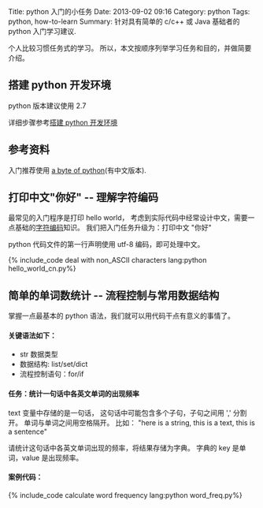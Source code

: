 Title: python 入门的小任务
Date: 2013-09-02 09:16
Category: python
Tags: python, how-to-learn
Summary: 针对具有简单的 c/c++ 或 Java 基础者的 python 入门学习建议.


个人比较习惯任务式的学习。
所以，本文按顺序列举学习任务和目的，并做简要介绍。

搭建 python 开发环境 
--------------------

python 版本建议使用 2.7

详细步骤参考[搭建 python 开发环境](/blog/2013/09/02/python-dev-env/)

参考资料
--------

入门推荐使用 [a byte of python](http://files.swaroopch.com/python/byte_of_python.pdf)(有中文版本).

打印中文"你好" -- 理解字符编码
------------------------------

最常见的入门程序是打印 hello world，
考虑到实际代码中经常设计中文，需要一点基础的[字符编码][intro-encoding]知识。
我们把入门任务升级为：打印中文 "你好"

python 代码文件的第一行声明使用 utf-8 编码，即可处理中文。

{% include_code deal with non_ASCII characters lang:python hello_world_cn.py%}

简单的单词数统计 -- 流程控制与常用数据结构
------------------------------------------

掌握一点最基本的 python 语法，我们就可以用代码干点有意义的事情了。

#### 关键语法如下：

- str 数据类型
- 数据结构: list/set/dict
- 流程控制语句：for/if

#### 任务：统计一句话中各英文单词的出现频率

text 变量中存储的是一句话，
这句话中可能包含多个子句，子句之间用 ',' 分割开。
单词与单词之间用空格隔开。
比如：
"here is a string, this is a text, this is a sentence"

请统计这句话中各英文单词出现的频率，将结果存储为字典。
字典的 key 是单词，value 是出现频率。

#### 案例代码：

{% include_code calculate word frequency lang:python word_freq.py%}


[intro-encoding]: /blog/2012/11/19/introduction-to-common-encoding/
[python-gramma]: /blog/2013/03/02/python-tutorial-basic-grammar/
